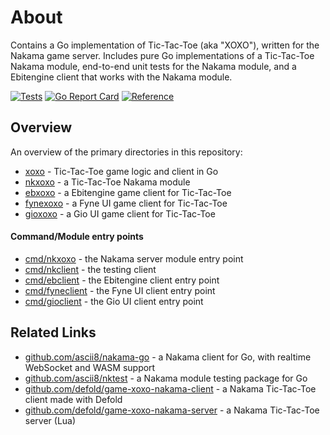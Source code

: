 # About

Contains a Go implementation of Tic-Tac-Toe (aka "XOXO"), written for the
Nakama game server. Includes pure Go implementations of a Tic-Tac-Toe Nakama
module, end-to-end unit tests for the Nakama module, and a Ebitengine client
that works with the Nakama module.

[![Tests](https://github.com/ascii8/xoxo-go/workflows/Test/badge.svg)](https://github.com/ascii8/xoxo-go/actions?query=workflow%3ATest)
[![Go Report Card](https://goreportcard.com/badge/github.com/ascii8/xoxo-go)](https://goreportcard.com/report/github.com/ascii8/xoxo-go)
[![Reference](https://pkg.go.dev/badge/github.com/ascii8/xoxo-go.svg )](https://pkg.go.dev/github.com/ascii8/xoxo-go)

## Overview

An overview of the primary directories in this repository:

* [xoxo](/xoxo) - Tic-Tac-Toe game logic and client in Go
* [nkxoxo](/nkxoxo) - a Tic-Tac-Toe Nakama module
* [ebxoxo](/ebxoxo) - a Ebitengine game client for Tic-Tac-Toe
* [fynexoxo](/fynexoxo) - a Fyne UI game client for Tic-Tac-Toe
* [gioxoxo](/gioxoxo) - a Gio UI game client for Tic-Tac-Toe

#### Command/Module entry points

* [cmd/nkxoxo](/cmd/nkxoxo) - the Nakama server module entry point
* [cmd/nkclient](/cmd/nkclient) - the testing client
* [cmd/ebclient](/cmd/ebclient) - the Ebitengine client entry point
* [cmd/fyneclient](/cmd/fyneclient) - the Fyne UI client entry point
* [cmd/gioclient](/cmd/gioclient) - the Gio UI client entry point

## Related Links

* [github.com/ascii8/nakama-go](https://github.com/ascii8/nakama-go) - a Nakama client for Go, with realtime WebSocket and WASM support
* [github.com/ascii8/nktest](https://github.com/ascii8/nktest) - a Nakama module testing package for Go
* [github.com/defold/game-xoxo-nakama-client](https://github.com/defold/game-xoxo-nakama-client.git) - a Nakama Tic-Tac-Toe client made with Defold
* [github.com/defold/game-xoxo-nakama-server](https://github.com/defold/game-xoxo-nakama-server.git) - a Nakama Tic-Tac-Toe server (Lua)
